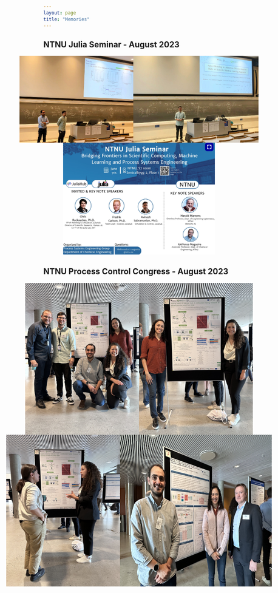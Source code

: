 ```yaml
---
layout: page
title: "Memories"
---
```


## NTNU Julia Seminar - August 2023
<div style="display: flex; flex-direction: column;">
  <div style="display: flex; justify-content: center;">
    <img src="julia1.jpeg" alt="Julia 1" style="width: 300px;">
    <img src="julia2.jpeg" alt="Julia 2" style="width: 330px;">
  </div>

<div style="text-align: center;">
  <img src="julia3.jpeg" alt="Julia 3" style="width: 400px;">
</div>

## NTNU Process Control Congress - August 2023
<div style="display: flex; flex-direction: column;">
  <div style="display: flex; justify-content: center;">
    <img src="IMG_2484.jpg" alt="dcp 1" style="width: 300px;">
    <img src="IMG_2480.jpg" alt="dcp 2" style="width: 300px;">
  </div>
  <div style="display: flex; justify-content: center;">
    <img src="IMG_2449.jpg" alt="Image 3" style="width: 300px;">
    <img src="IMG_2478.jpg" alt="Image 4" style="width: 400px;">
  </div>
</div>
